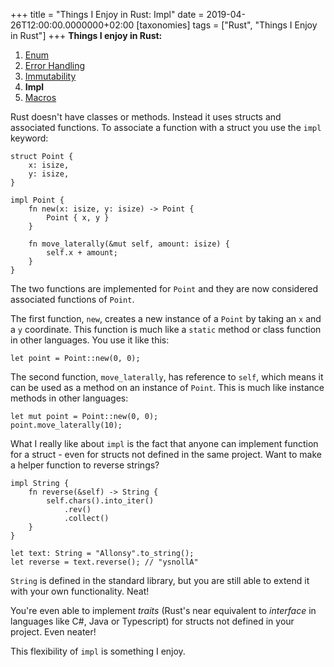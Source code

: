 +++
title = "Things I Enjoy in Rust: Impl"
date = 2019-04-26T12:00:00.0000000+02:00
[taxonomies]
tags = ["Rust", "Things I Enjoy in Rust"]
+++
**Things I enjoy in Rust:**

1. [Enum](/things-i-enjoy-in-rust-enums)
2. [Error Handling](/things-i-enjoy-in-rust-error-handling)
3. [Immutability](/things-i-enjoy-in-rust-immutability)
4. **Impl**
5. [Macros](/things-i-enjoy-in-rust-macros)

Rust doesn't have classes or methods. Instead it uses structs and associated functions. To associate a function with a struct you use the `impl` keyword:

```
struct Point {
    x: isize,
    y: isize,
}

impl Point {
    fn new(x: isize, y: isize) -> Point {
        Point { x, y }
    }

    fn move_laterally(&mut self, amount: isize) {
        self.x + amount;
    }
}
```

The two functions are implemented for `Point` and they are now considered associated functions of `Point`.

The first function, `new`, creates a new instance of a `Point` by taking an `x` and a `y` coordinate. This function is much like a `static` method or class function in other languages. You use it like this:

```
let point = Point::new(0, 0);
```

The second function, `move_laterally`, has reference to `self`, which means it can be used as a method on an instance of `Point`. This is much like instance methods in other languages:

```
let mut point = Point::new(0, 0);
point.move_laterally(10);
```

What I really like about `impl` is the fact that anyone can implement function for a struct - even for structs not defined in the same project. Want to make a helper function to reverse strings?

```
impl String {
    fn reverse(&self) -> String {
        self.chars().into_iter()
            .rev()
            .collect()
    }
}

let text: String = "Allonsy".to_string();
let reverse = text.reverse(); // "ysnollA"
```

`String` is defined in the standard library, but you are still able to extend it with your own functionality. Neat!

You're even able to implement *traits* (Rust's near equivalent to *interface* in languages like C#, Java or Typescript) for structs not defined in your project. Even neater!

This flexibility of `impl` is something I enjoy.
